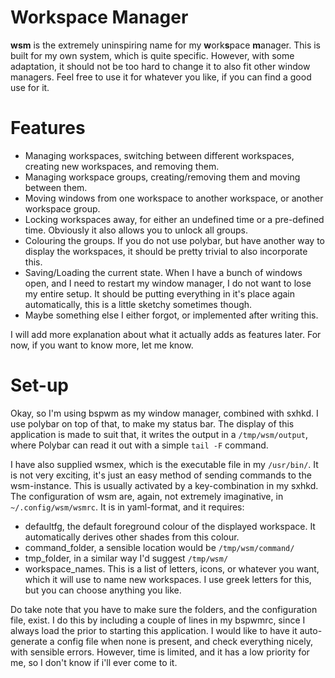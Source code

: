 Workspace Manager
===

**wsm** is the extremely uninspiring name for my **w**ork**s**pace **m**anager. This is built for my own system, which is quite specific. However, with some adaptation, it should not be too hard to change it to also fit other window managers. Feel free to use it for whatever you like, if you can find a good use for it.


Features
========

- Managing workspaces, switching between different workspaces, creating new workspaces, and removing them.
- Managing workspace groups, creating/removing them and moving between them.
- Moving windows from one workspace to another workspace, or another workspace group.
- Locking workspaces away, for either an undefined time or a pre-defined time. Obviously it also allows you to unlock all groups.
- Colouring the groups. If you do not use polybar, but have another way to display the workspaces, it should be pretty trivial to also incorporate this.
- Saving/Loading the current state. When I have a bunch of windows open, and I need to restart my window manager, I do not want to lose my entire setup. It should be putting everything in it's place again automatically, this is a little sketchy sometimes though.
- Maybe something else I either forgot, or implemented after writing this.

I will add more explanation about what it actually adds as features later. For now, if you want to know more, let me know.


Set-up
======

Okay, so I'm using bspwm as my window manager, combined with sxhkd. I use polybar on top of that, to make my status bar. 
The display of this application is made to suit that, it writes the output in a `/tmp/wsm/output`, where Polybar can read it out with a simple `tail -F` command. 

I have also supplied wsmex, which is the executable file in my `/usr/bin/`. It is not very exciting, it's just an easy method of sending commands to the wsm-instance. This is usually activated by a key-combination in my sxhkd.
The configuration of wsm are, again, not extremely imaginative, in `~/.config/wsm/wsmrc`. It is in yaml-format, and it requires:
- defaultfg, the default foreground colour of the displayed workspace. It automatically derives other shades from this colour.
- command_folder, a sensible location would be `/tmp/wsm/command/`
- tmp_folder, in a similar way I'd suggest `/tmp/wsm/`
- workspace_names. This is a list of letters, icons, or whatever you want, which it will use to name new workspaces. I use greek letters for this, but you can choose anything you like.

Do take note that you have to make sure the folders, and the configuration file, exist. I do this by including a couple of lines in my bspwmrc, since I always load the prior to starting this application.
I would like to have it auto-generate a config file when none is present, and check everything nicely, with sensible errors. However, time is limited, and it has a low priority for me, so I don't know if i'll ever come to it. 
